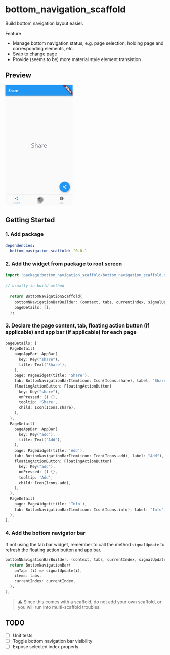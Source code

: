 # bottom_navigation_scaffold

Build bottom navigation layout easier.

Feature
- Manage bottom navigation status, e.g. page selection, holding page and corresponding elements, etc.
- Swip to change page
- Provide (seems to be) more material style element transistion

## Preview

![Widget preview](preview/preview.gif)

## Getting Started

### 1. Add package

```yaml
dependencies:
  bottom_navigation_scaffold: ^0.0.1
```

### 2. Add the widget from package to root screen

```dart
import 'package:bottom_navigation_scaffold/bottom_navigation_scaffold.dart';

// usually in build method

  return BottomNavigationScaffold(
    bottomNNavigationBarBuilder: (context, tabs, currentIndex, signalUpdate){},
    pageDetails: [],
  );
```

### 3. Declare the page content, tab, floating action button (if applicable) and app bar (if applicable) for each page

```dart
pageDetails: [
  PageDetail(
    pageAppBar: AppBar(
      key: Key("share"),
      title: Text('Share'),
    ),
    page: PageWidget(title: 'Share'),
    tab: BottomNavigationBarItem(icon: Icon(Icons.share), label: "Share"),
    floatingActionButton: FloatingActionButton(
      key: Key("share"),
      onPressed: () {},
      tooltip: 'Share',
      child: Icon(Icons.share),
    ),
  ),
  PageDetail(
    pageAppBar: AppBar(
      key: Key("add"),
      title: Text('Add'),
    ),
    page: PageWidget(title: 'Add'),
    tab: BottomNavigationBarItem(icon: Icon(Icons.add), label: "Add"),
    floatingActionButton: FloatingActionButton(
      key: Key("add"),
      onPressed: () {},
      tooltip: 'Add',
      child: Icon(Icons.add),
    ),
  ),
  PageDetail(
    page: PageWidget(title: 'Info'),
    tab: BottomNavigationBarItem(icon: Icon(Icons.info), label: "Info"),
  ),
],
```

### 4. Add the bottom navigator bar

If not using the tab bar widget, remember to call the method `signalUpdate` to refresh the floating action button and app bar.

```dart
bottomNNavigationBarBuilder: (context, tabs, currentIndex, signalUpdate){
  return BottomNavigationBar(
    onTap: (i) => signalUpdate(i),
    items: tabs,
    currentIndex: currentIndex,
  );
},
```

> ⚠ Since this comes with a scaffold, do not add your own scaffold, or you will run into multi-scaffold troubles.

## TODO

- [ ] Unit tests
- [ ] Toggle bottom navigation bar visibility
- [ ] Expose selected index properly
